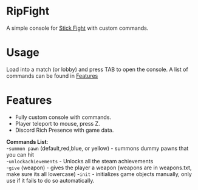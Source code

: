 # RipFight
A simple console for [Stick Fight](https://store.steampowered.com/app/674940/Stick_Fight_The_Game/) with custom commands.

# Usage
Load into a match (or lobby) and press TAB to open the console. A list of commands can be found in [Features](#features)

# Features
- Fully custom console with commands.
- Player teleport to mouse, press Z.
- Discord Rich Presence with game data.

__Commands List__:  
-``summon pawn`` (default,red,blue, or yellow) - summons dummy pawns that you can hit  
-``unlockachievements`` - Unlocks all the steam achievements  
-``give`` (weapon) - gives the player a weapon (weapons are in weapons.txt, make sure its all lowercase)
-``init`` - initializes game objects manually, only use if it fails to do so automatically.
